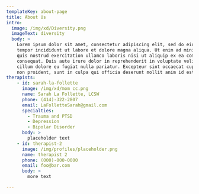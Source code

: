 ```yaml
---
templateKey: about-page
title: About Us
intro:
  image: /img/xd/Diversity.png
  imageText: diversity
  body: >
    Lorem ipsum dolor sit amet, consectetur adipiscing elit, sed do eiusmod
    tempor incididunt ut labore et dolore magna aliqua. Ut enim ad minim veniam,
    quis nostrud exercitation ullamco laboris nisi ut aliquip ex ea commodo
    consequat. Duis aute irure dolor in reprehenderit in voluptate velit esse
    cillum dolore eu fugiat nulla pariatur. Excepteur sint occaecat cupidatat
    non proident, sunt in culpa qui officia deserunt mollit anim id est laborum.
therapists:
    - id: sarah-la-follette
      image: /img/xd/mom cc.png
      name: Sarah La Follette, LCSW
      phone: (414)-322-2807
      email: LaFolletteSarah@gmail.com
      specialties:
        - Trauma and PTSD
        - Depression
        - Bipolar Disorder
      body: >
        placeholder text
    - id: therapist-2 
      image: /img/profiles/placeholder.png 
      name: therapist 2
      phone: (000)-000-0000
      email: foo@bar.com
      body: >
        more text
     
---
```


